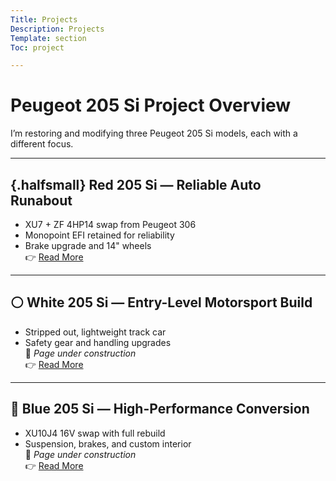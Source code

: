 ```yaml
---
Title: Projects
Description: Projects
Template: section
Toc: project

---
```


# Peugeot 205 Si Project Overview

I’m restoring and modifying three Peugeot 205 Si models, each with a different focus.

---

## [](%assets_url%/205si-red-trans.png){.halfsmall} Red 205 Si — Reliable Auto Runabout
- XU7 + ZF 4HP14 swap from Peugeot 306  
- Monopoint EFI retained for reliability  
- Brake upgrade and 14" wheels  
👉 [Read More](projects/red-205-plan)

---

## ⚪ White 205 Si — Entry-Level Motorsport Build
- Stripped out, lightweight track car  
- Safety gear and handling upgrades  
🚧 *Page under construction*  
👉 [Read More](projects/white-205-plan)

---

## 🔵 Blue 205 Si — High-Performance Conversion
- XU10J4 16V swap with full rebuild  
- Suspension, brakes, and custom interior  
🚧 *Page under construction*  
👉 [Read More](projects/blue-205-plan)
